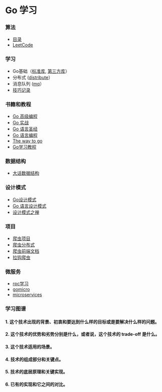 # Go 学习

### 算法

* [目录](algorithm)
* [LeetCode](algorithm/leetcode)

### 学习

* Go基础（[标准库](/gobasics), [第三方库](/pkg)）
* 分布式 ([distribute](/distributedtool)）
* 消息队列 ([mq](mq)）
* [技巧记录](tips)

### 书籍和教程

* [Go 高级编程](/books/agopb)
* [Go 实战](/books/goaction)
* [Go 语言圣经](/books/gopl)
* [Go 语言编程](/books/the_go_prog_language)
* [The way to go](/books/the_way_to_go)
* [Go学习教程](tutorials/gt-series)

### 数据结构

* [大话数据结构](/datastruct)

### 设计模式

* [Go设计模式](/designpattern/gopatterns)
* [Go 语言设计模式](/designpattern/golang-design-pattern)
* [设计模式之禅](/books/gopattenzen)

### 项目

* [爬虫项目](crawler/readme.md)
* [爬虫分布式](crawler_distributed/readme.md)
* [爬虫前端文档](frontend/readme.md)
* [拉钩爬虫](sideproject/lagou)

### 微服务

* [rpc学习](microservices/rpc)
* [gomicro](gomicro)
* [microservices](microservices)

### 学习图谱

#### 1. 这个技术出现的背景、初衷和要达到什么样的目标或是要解决什么样的问题。

#### 2. 这个技术的优势和劣势分别是什么，或者说，这个技术的 trade-off 是什么。

#### 3. 这个技术适用的场景。

#### 4. 技术的组成部分和关键点。

#### 5. 技术的底层原理和关键实现。

#### 6. 已有的实现和它之间的对比。


